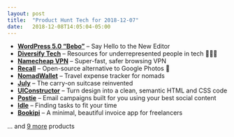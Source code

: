 ```yaml
---
layout: post
title:  "Product Hunt Tech for 2018-12-07"
date:   2018-12-08T14:05:04-05:00
---
```


* **[WordPress 5.0 “Bebo”](https://www.producthunt.com/posts/wordpress-5-0-bebo-2?utm_campaign=producthunt-api&utm_medium=api&utm_source=Application%3A+Daily+Digest+RSS+%28ID%3A+3202%29)** – Say Hello to the New Editor
* **[Diversify Tech](https://www.producthunt.com/posts/diversify-tech?utm_campaign=producthunt-api&utm_medium=api&utm_source=Application%3A+Daily+Digest+RSS+%28ID%3A+3202%29)** – Resources for underrepresented people in tech 👩🏾‍💻
* **[Namecheap VPN](https://www.producthunt.com/posts/namecheap-vpn?utm_campaign=producthunt-api&utm_medium=api&utm_source=Application%3A+Daily+Digest+RSS+%28ID%3A+3202%29)** – Super-fast, safer browsing VPN
* **[Recall](https://www.producthunt.com/posts/recall-3?utm_campaign=producthunt-api&utm_medium=api&utm_source=Application%3A+Daily+Digest+RSS+%28ID%3A+3202%29)** – Open-source alternative to Google Photos 📸
* **[NomadWallet](https://www.producthunt.com/posts/nomadwallet?utm_campaign=producthunt-api&utm_medium=api&utm_source=Application%3A+Daily+Digest+RSS+%28ID%3A+3202%29)** – Travel expense tracker for nomads
* **[July](https://www.producthunt.com/posts/july?utm_campaign=producthunt-api&utm_medium=api&utm_source=Application%3A+Daily+Digest+RSS+%28ID%3A+3202%29)** – The carry-on suitcase reinvented
* **[UIConstructor](https://www.producthunt.com/posts/uiconstructor?utm_campaign=producthunt-api&utm_medium=api&utm_source=Application%3A+Daily+Digest+RSS+%28ID%3A+3202%29)** – Turn design into a clean, semantic HTML and CSS code
* **[Postie](https://www.producthunt.com/posts/postie?utm_campaign=producthunt-api&utm_medium=api&utm_source=Application%3A+Daily+Digest+RSS+%28ID%3A+3202%29)** – Email campaigns built for you using your best social content
* **[Idle](https://www.producthunt.com/posts/idle-2?utm_campaign=producthunt-api&utm_medium=api&utm_source=Application%3A+Daily+Digest+RSS+%28ID%3A+3202%29)** – Finding tasks to fit your time
* **[Bookipi](https://www.producthunt.com/posts/bookipi?utm_campaign=producthunt-api&utm_medium=api&utm_source=Application%3A+Daily+Digest+RSS+%28ID%3A+3202%29)** – A minimal, beautiful invoice app for freelancers

… and [9 more](https://www.producthunt.com/tech) products